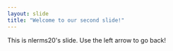 ```yaml
---
layout: slide
title: "Welcome to our second slide!"
---
```

This is nlerms20's slide.
Use the left arrow to go back!